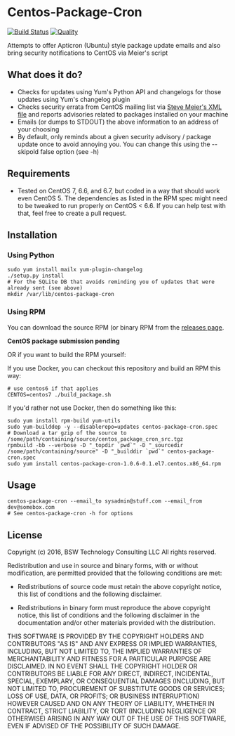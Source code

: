 # Centos-Package-Cron

[![Build Status](http://img.shields.io/travis/wied03/centos-package-cron/master.svg?style=flat)](http://travis-ci.org/wied03/centos-package-cron)
[![Quality](http://img.shields.io/codeclimate/github/wied03/centos-package-cron.svg?style=flat-square)](https://codeclimate.com/github/wied03/centos-package-cron)

Attempts to offer Apticron (Ubuntu) style package update emails and also bring security notifications to CentOS via Meier's script

## What does it do?

* Checks for updates using Yum's Python API and changelogs for those updates using Yum's changelog plugin
* Checks security errata from CentOS mailing list via [Steve Meier's XML file](http://cefs.steve-meier.de/) and reports advisories related to packages installed on your machine
* Emails (or dumps to STDOUT) the above information to an address of your choosing
* By default, only reminds about a given security advisory / package update once to avoid annoying you.  You can change this using the --skipold false option (see -h)

## Requirements

* Tested on CentOS 7, 6.6, and 6.7, but coded in a way that should work even CentOS 5. The dependencies as listed in the RPM spec might need to be tweaked to run properly on CentOS < 6.6. If you can help test with that, feel free to create a pull request.

## Installation

### Using Python

```shell
sudo yum install mailx yum-plugin-changelog
./setup.py install
# For the SQLite DB that avoids reminding you of updates that were already sent (see above)
mkdir /var/lib/centos-package-cron
```

### Using RPM

You can download the source RPM (or binary RPM from the [releases page](https://github.com/wied03/centos-package-cron/releases).

**CentOS package submission pending**

OR if you want to build the RPM yourself:

If you use Docker, you can checkout this repository and build an RPM this way:

```shell
# use centos6 if that applies
CENTOS=centos7 ./build_package.sh
```

If you'd rather not use Docker, then do something like this:
```shell
sudo yum install rpm-build yum-utils
sudo yum-builddep -y --disablerepo=updates centos-package-cron.spec
# Download a tar gzip of the source to /some/path/containing/source/centos_package_cron_src.tgz
rpmbuild -bb --verbose -D "_topdir `pwd`" -D "_sourcedir /some/path/containing/source" -D "_builddir `pwd`" centos-package-cron.spec
sudo yum install centos-package-cron-1.0.6-0.1.el7.centos.x86_64.rpm
```

## Usage

```shell
centos-package-cron --email_to sysadmin@stuff.com --email_from dev@somebox.com
# See centos-package-cron -h for options
```

## License
Copyright (c) 2016, BSW Technology Consulting LLC
All rights reserved.

Redistribution and use in source and binary forms, with or without
modification, are permitted provided that the following conditions are met:

* Redistributions of source code must retain the above copyright notice, this
  list of conditions and the following disclaimer.

* Redistributions in binary form must reproduce the above copyright notice,
  this list of conditions and the following disclaimer in the documentation
  and/or other materials provided with the distribution.

THIS SOFTWARE IS PROVIDED BY THE COPYRIGHT HOLDERS AND CONTRIBUTORS "AS IS"
AND ANY EXPRESS OR IMPLIED WARRANTIES, INCLUDING, BUT NOT LIMITED TO, THE
IMPLIED WARRANTIES OF MERCHANTABILITY AND FITNESS FOR A PARTICULAR PURPOSE ARE
DISCLAIMED. IN NO EVENT SHALL THE COPYRIGHT HOLDER OR CONTRIBUTORS BE LIABLE
FOR ANY DIRECT, INDIRECT, INCIDENTAL, SPECIAL, EXEMPLARY, OR CONSEQUENTIAL
DAMAGES (INCLUDING, BUT NOT LIMITED TO, PROCUREMENT OF SUBSTITUTE GOODS OR
SERVICES; LOSS OF USE, DATA, OR PROFITS; OR BUSINESS INTERRUPTION) HOWEVER
CAUSED AND ON ANY THEORY OF LIABILITY, WHETHER IN CONTRACT, STRICT LIABILITY,
OR TORT (INCLUDING NEGLIGENCE OR OTHERWISE) ARISING IN ANY WAY OUT OF THE USE
OF THIS SOFTWARE, EVEN IF ADVISED OF THE POSSIBILITY OF SUCH DAMAGE.
